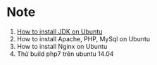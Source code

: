 # Note

1. [How to install JDK on Ubuntu](https://github.com/bangnguyen47/note/issues/1)
2. How to install Apache, PHP, MySql on Ubuntu
3. How to install Nginx on Ubuntu
4. Thử build php7 trên ubuntu 14.04
